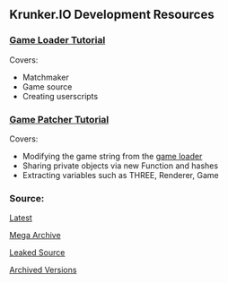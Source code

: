 ## Krunker.IO Development Resources

### [Game Loader Tutorial](./loader.md)

Covers:
- Matchmaker
- Game source
- Creating userscripts

### [Game Patcher Tutorial](./patcher.md)

Covers:
- Modifying the game string from the [game loader](./loader.md)
- Sharing private objects via new Function and hashes
- Extracting variables such as THREE, Renderer, Game

### Source:

[Latest](https://api.sys32.dev/v2/source)

[Mega Archive](https://mega.nz/folder/PAcjzaYb#ITVrn9P7-0kRurX3MU969w)

[Leaked Source](https://mega.nz/folder/OJEgjLIJ#YEyz7VsyyjauZarD8JLldg)

[Archived Versions](https://mega.nz/folder/eE9ghBzS#nw_TzAoWnK9Cz5Sry-lECw)
